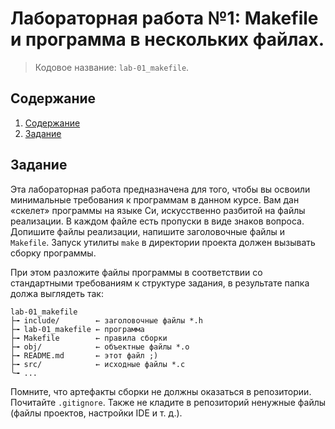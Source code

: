 # Лабораторная работа №1: Makefile и программа в нескольких файлах.

> Кодовое название: `lab-01_makefile`.

## Содержание
1. [Содержание](#содержание)
1. [Задание](#задание)

## Задание

Эта лабораторная работа предназначена для того, чтобы вы освоили минимальные требования к программам
в данном курсе. Вам дан «скелет» программы на языке Си, искусственно разбитой на файлы реализации.
В каждом файле есть пропуски в виде знаков вопроса. Допишите файлы реализации, напишите заголовочные
файлы и `Makefile`. Запуск утилиты `make` в директории проекта должен вызывать сборку программы.

При этом разложите файлы программы в соответствии со стандартными требованиям к структуре задания,
в результате папка должа выглядеть так:
```
lab-01_makefile
├╼ include/        ← заголовочные файлы *.h
├╼ lab-01_makefile ← программа
├╼ Makefile        ← правила сборки
├╼ obj/            ← объектные файлы *.o
├╼ README.md       ← этот файл ;)
├╼ src/            ← исходные файлы *.c
╰╼ ...
```
Помните, что артефакты сборки не должны оказаться в репозитории. Почитайте `.gitignore`.
Также не кладите в репозиторий ненужные файлы (файлы проектов, настройки IDE и т. д.).
